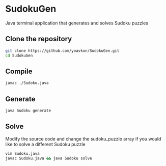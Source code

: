 # SudokuGen
Java terminal application that generates and solves Sudoku puzzles

## Clone the repository
```bash
git clone https://github.com/yoavkon/SudokuGen.git
cd SudokuGen
```

## Compile
```bash
javac ./Sudoku.java
```

## Generate
```bash
java Sudoku generate
```

## Solve
Modify the source code and change the sudoku_puzzle array if you would like to solve a different Sudoku puzzle
```bash
vim Sudoku.java
javac Sudoku.java && java Sudoku solve
```
